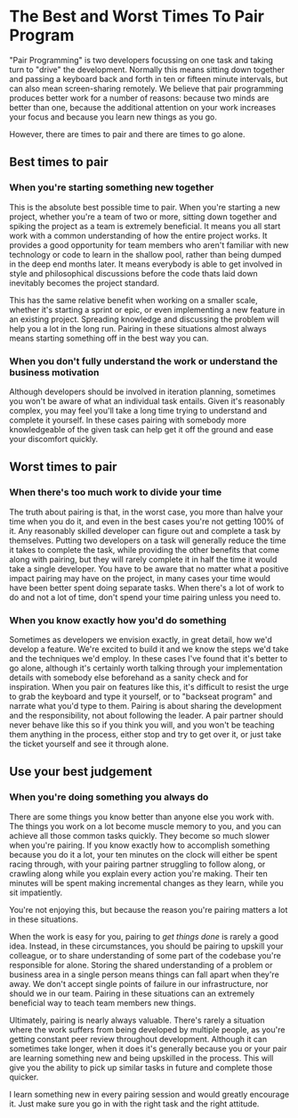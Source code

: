 # The Best and Worst Times To Pair Program

"Pair Programming" is two developers focussing on one task and taking turn to "drive" the development. Normally this means sitting down together and passing a keyboard back and forth in ten or fifteen minute intervals, but can also mean screen-sharing remotely. We believe that pair programming produces better work for a number of reasons: because two minds are better than one, because the additional attention on your work increases your focus and because you learn new things as you go.

However, there are times to pair and there are times to go alone.

## Best times to pair

### When you're starting something new together

This is the absolute best possible time to pair. When you're starting a new project, whether you're a team of two or more, sitting down together and spiking the project as a team is extremely beneficial. It means you all start work with a common understanding of how the entire project works. It provides a good opportunity for team members who aren't familiar with new technology or code to learn in the shallow pool, rather than being dumped in the deep end months later. It means everybody is able to get involved in style and philosophical discussions before the code thats laid down inevitably becomes the project standard.

This has the same relative benefit when working on a smaller scale, whether it's starting a sprint or epic, or even implementing a new feature in an existing project. Spreading knowledge and discussing the problem will help you a lot in the long run. Pairing in these situations almost always means starting something off in the best way you can.

### When you don't fully understand the work or understand the business motivation

Although developers should be involved in iteration planning, sometimes you won't be aware of what an individual task entails. Given it's reasonably complex, you may feel you'll take a long time trying to understand and complete it yourself. In these cases pairing with somebody more knowledgeable of the given task can help get it off the ground and ease your discomfort quickly.

## Worst times to pair

### When there's too much work to divide your time

The truth about pairing is that, in the worst case, you more than halve your time when you do it, and even in the best cases you're not getting 100% of it. Any reasonably skilled developer can figure out and complete a task by themselves. Putting two developers on a task will generally reduce the time it takes to complete the task, while providing the other benefits that come along with pairing, but they will rarely complete it in half the time it would take a single developer. You have to be aware that no matter what a positive impact pairing may have on the project, in many cases your time would have been better spent doing separate tasks. When there's a lot of work to do and not a lot of time, don't spend your time pairing unless you need to.

### When you know exactly how you'd do something

Sometimes as developers we envision exactly, in great detail, how we'd develop a feature. We're excited to build it and we know the steps we'd take and the techniques we'd employ. In these cases I've found that it's better to go alone, although it's certainly worth talking through your implementation details with somebody else beforehand as a sanity check and for inspiration. When you pair on features like this, it's difficult to resist the urge to grab the keyboard and type it yourself, or to "backseat program" and narrate what you'd type to them. Pairing is about sharing the development and the responsibility, not about following the leader. A pair partner should never behave like this so if you think you will, and you won't be teaching them anything in the process, either stop and try to get over it, or just take the ticket yourself and see it through alone.

## Use your best judgement

### When you're doing something you always do

There are some things you know better than anyone else you work with. The things you work on a lot become muscle memory to you, and you can achieve all those common tasks quickly. They become so much slower when you're pairing. If you know exactly how to accomplish something because you do it a lot, your ten minutes on the clock will either be spent racing through, with your pairing partner struggling to follow along, or crawling along while you explain every action you're making. Their ten minutes will be spent making incremental changes as they learn, while you sit impatiently.

You're not enjoying this, but because the reason you're pairing matters a lot in these situations.

When the work is easy for you, pairing to _get things done_ is rarely a good idea. Instead, in these circumstances, you should be pairing to upskill your colleague, or to share understanding of some part of the codebase you're responsible for alone. Storing the shared understanding of a problem or business area in a single person means things can fall apart when they're away. We don't accept single points of failure in our infrastructure, nor should we in our team. Pairing in these situations can an extremely beneficial way to teach team members new things.

Ultimately, pairing is nearly always valuable. There's rarely a situation where the work suffers from being developed by multiple people, as you're getting constant peer review throughout development. Although it can sometimes take longer, when it does it's generally because you or your pair are learning something new and being upskilled in the process. This will give you the ability to pick up similar tasks in future and complete those quicker.

I learn something new in every pairing session and would greatly encourage it. Just make sure you go in with the right task and the right attitude.
